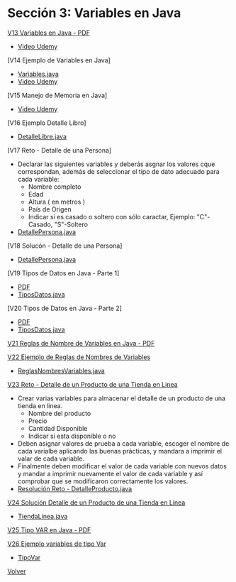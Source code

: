 # Sección 3: Variables en Java

[V13 Variables en Java - PDF](V13_Variables_en_Java/Docs/02-01-00-VariablesJava-UJ.pdf)
* [ Video Udemy ](https://www.udemy.com/course/universidad-java-especialista-en-java-desde-cero-a-master/learn/lecture/44762049#overview)

[V14 Ejemplo de Variables en Java]
* [ Variables.java ](V14_Ejemplo_de_Variables_en_Java/src/Variables.java)
* [ Video Udemy ](https://www.udemy.com/course/universidad-java-especialista-en-java-desde-cero-a-master/learn/lecture/44762117#overview)

[V15 Manejo de Memoria en Java]
* [ Video Udemy ](https://www.udemy.com/course/universidad-java-especialista-en-java-desde-cero-a-master/learn/lecture/44762133#overview)

[V16 Ejemplo Detalle Libro]
* [ DetalleLibre.java ](V16_Ejemplo_Detalle_de_un_Libro/src/DetalleLibro.java)

[V17 Reto - Detalle de una Persona]
* Declarar las siguientes variables y deberás asgnar los valores cque correspondan,
además de seleccionar el tipo de dato adecuado para cada variable:
    - Nombre completo
    - Edad
    - Altura ( en metros )
    - País de Origen
    - Indicar si es casado o soltero con sólo caractar, Ejemplo:
        "C"-Casado, "S"-Soltero
* [ DetallePersona.java ](V17_Reto_Detalles_de_una_Persona/src/DetallePersona.java)

[V18 Solucón - Detalle de una Persona]
* [ DetallePersona.java ](V18_Solucion_Detalle_de_una_Persona/src/DetallePersona.java)

[V19 Tipos de Datos en Java - Parte 1]
* [ PDF ](V19_Tipos_de_Datos_en_Java_parte_1/Docs/02-07-00-TiposDatosJava-parte1-UJ.pdf)
* [ TiposDatos.java](V19_Tipos_de_Datos_en_Java_parte_1/src/TipoDatos.java)

[V20 Tipos de Datos en Java - Parte 2]
* [ PDF ](V20_Tipos_de_Datos_en_Java_parte_2/Docs/02-07-00-TiposDatosJava-parte1-UJ.pdf)
* [ TiposDatos.java](V20_Tipos_de_Datos_en_Java_parte_2/src/TipoDatos.java)

[V21 Reglas de Nombre de Variables en Java - PDF](V21_Reglas_de_Nombres_de_Variables_en_Java/02-09-00-ReglasNombresVariables-UJ.pdf)

[V22 Ejemplo de Reglas de Nombres de Variables]()
* [ ReglasNombresVariables.java](V22_Ejemplo_de_Reglas_de_Nombres_de_Variables/src/ReglasNombresVariables.java)

[V23 Reto - Detalle de un Producto de una Tienda en Linea]()
* Crear varias variables para almacenar el detalle de un producto de una tienda en
linea.
    - Nombre del producto
    - Precio
    - Cantidad Disponible
    - Indicar si esta disponible o no
* Deben asignar valores de prueba a cada variable, escoger el nombre de cada varialbe
aplicando las buenas prácticas, y mandara a imprimir el valar de cada variable.
* Finalmente deben modificar el valor de cada variable con nuevos datos y mandar a
imprimir nuevamente el valor de cada variable y así comprobar que se modificaron
correctamente los valores.
* [Resolución Reto - DetalleProducto.java](V23_Reto_Detalle_de_un_Producto_de_una_Tienda_en_Linea/src/DetalleProducto.java)

[V24 Solución Detalle de un Producto de una Tienda en Línea]()
* [TiendaLinea.java](V24_Solucion_Detalle_de_un_producto_de_una_tienda_en_Linea/src/TiendaLinea.java)

[V25 Tipo VAR en Java - PDF](V25_Tipo_VAR_en_Java/02-13-00-TipoVarJava-UJ.pdf)

[V26 Ejemplo variables de tipo Var ]()
* [TipoVar](V26_Ejemplo_Tipo_VAR_en_Java/src/TipoVar.java)



[Volver](../)
